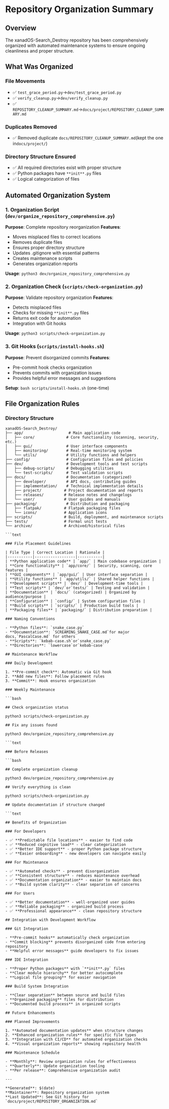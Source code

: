 # Repository Organization Summary

## Overview

The xanadOS-Search_Destroy repository has been comprehensively organized with automated maintenance
systems to ensure ongoing cleanliness and proper structure.

## What Was Organized

### File Movements

- ✅ `test_grace_period.py`→`dev/test_grace_period.py`
- ✅ `verify_cleanup.py`→`dev/verify_cleanup.py`
- ✅ `REPOSITORY_CLEANUP_SUMMARY.md`→`docs/project/REPOSITORY_CLEANUP_SUMMARY.md`

### Duplicates Removed

- ✅ Removed duplicate `docs/REPOSITORY_CLEANUP_SUMMARY.md`(kept the one in`docs/project/`)

### Directory Structure Ensured

- ✅ All required directories exist with proper structure
- ✅ Python packages have `**init**.py` files
- ✅ Logical categorization of files

## Automated Organization System

### 1. Organization Script (`dev/organize_repository_comprehensive.py`)

**Purpose**: Complete repository reorganization **Features**:

- Moves misplaced files to correct locations
- Removes duplicate files
- Ensures proper directory structure
- Updates .gitignore with essential patterns
- Creates maintenance scripts
- Generates organization reports

**Usage**: `python3 dev/organize_repository_comprehensive.py`

### 2. Organization Check (`scripts/check-organization.py`)

**Purpose**: Validate repository organization **Features**:

- Detects misplaced files
- Checks for missing `**init**.py` files
- Returns exit code for automation
- Integration with Git hooks

**Usage**: `python3 scripts/check-organization.py`

### 3. Git Hooks (`scripts/install-hooks.sh`)

**Purpose**: Prevent disorganized commits **Features**:

- Pre-commit hook checks organization
- Prevents commits with organization issues
- Provides helpful error messages and suggestions

**Setup**: `bash scripts/install-hooks.sh` (one-time)

## File Organization Rules

### Directory Structure

````text
xanadOS-Search_Destroy/
├── app/                    # Main application code
│   ├── core/              # Core functionality (scanning, security, etc.)
│   ├── gui/               # User interface components
│   ├── monitoring/        # Real-time monitoring system
│   └── utils/             # Utility functions and helpers
├── config/                # Configuration files and policies
├── dev/                   # Development tools and test scripts
│   ├── debug-scripts/     # Debugging utilities
│   └── test-scripts/      # Test validation scripts
├── docs/                  # Documentation (categorized)
│   ├── developer/         # API docs, contributing guides
│   ├── implementation/    # Technical implementation details
│   ├── project/          # Project documentation and reports
│   ├── releases/         # Release notes and changelogs
│   └── user/             # User guides and manuals
├── packaging/             # Distribution and packaging
│   ├── flatpak/          # Flatpak packaging files
│   └── icons/            # Application icons
├── scripts/              # Build, deployment, and maintenance scripts
├── tests/                # Formal unit tests
└── archive/              # Archived/historical files

```text

### File Placement Guidelines

| File Type | Correct Location | Rationale |
|-----------|------------------|-----------|
| **Python application code** | `app/` | Main codebase organization |
| **Core functionality** | `app/core/` | Security, scanning, core features |
| **GUI components** | `app/gui/` | User interface separation |
| **Utility functions** | `app/utils/` | Shared helper functions |
| **Development scripts** | `dev/` | Development-time tools |
| **Test scripts** | `dev/`or`tests/` | Testing and validation |
| **Documentation** | `docs/` (categorized) | Organized by audience/purpose |
| **Configuration** | `config/` | System configuration files |
| **Build scripts** | `scripts/` | Production build tools |
| **Packaging files** | `packaging/` | Distribution preparation |

### Naming Conventions

- **Python files**: `snake_case.py`
- **Documentation**: `SCREAMING_SNAKE_CASE.md`for major docs,`PascalCase.md` for others
- **Scripts**: `kebab-case.sh`or`snake_case.py`
- **Directories**: `lowercase`or`kebab-case`

## Maintenance Workflow

### Daily Development

1. **Pre-commit check**: Automatic via Git hook
2. **Add new files**: Follow placement rules
3. **Commit**: Hook ensures organization

### Weekly Maintenance

```bash

## Check organization status

python3 scripts/check-organization.py

## Fix any issues found

python3 dev/organize_repository_comprehensive.py

```text

### Before Releases

```bash

## Complete organization cleanup

python3 dev/organize_repository_comprehensive.py

## Verify everything is clean

python3 scripts/check-organization.py

## Update documentation if structure changed

```text

## Benefits of Organization

### For Developers

- ✅ **Predictable file locations** - easier to find code
- ✅ **Reduced cognitive load** - clear categorization
- ✅ **Better IDE support** - proper Python package structure
- ✅ **Easier onboarding** - new developers can navigate easily

### For Maintenance

- ✅ **Automated checks** - prevent disorganization
- ✅ **Consistent structure** - reduces maintenance overhead
- ✅ **Documentation organization** - easier to maintain docs
- ✅ **Build system clarity** - clear separation of concerns

### For Users

- ✅ **Better documentation** - well-organized user guides
- ✅ **Reliable packaging** - organized build process
- ✅ **Professional appearance** - clean repository structure

## Integration with Development Workflow

### Git Integration

- **Pre-commit hooks** automatically check organization
- **Commit blocking** prevents disorganized code from entering repository
- **Helpful error messages** guide developers to fix issues

### IDE Integration

- **Proper Python packages** with `**init**.py` files
- **Clear module hierarchy** for better autocomplete
- **Logical file grouping** for easier navigation

### Build System Integration

- **Clear separation** between source and build files
- **Organized packaging** files for distribution
- **Documented build process** in organized scripts

## Future Enhancements

### Planned Improvements

1. **Automated documentation updates** when structure changes
2. **Enhanced organization rules** for specific file types
3. **Integration with CI/CD** for automated organization checks
4. **Visual organization reports** showing repository health

### Maintenance Schedule

- **Monthly**: Review organization rules for effectiveness
- **Quarterly**: Update organization tooling
- **Per release**: Comprehensive organization audit

---

**Generated**: $(date)
**Maintainer**: Repository organization system
**Last Updated**: See Git history for `docs/project/REPOSITORY_ORGANIZATION.md`
````
